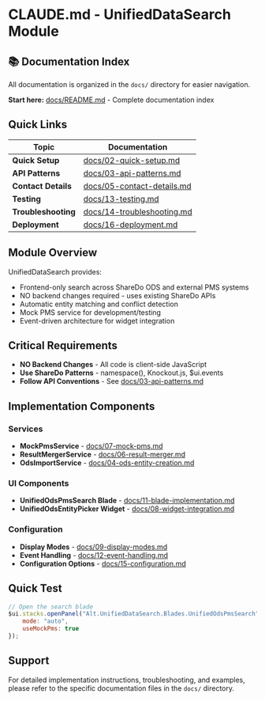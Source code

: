 # CLAUDE.md - UnifiedDataSearch Module

## 📚 Documentation Index

All documentation is organized in the `docs/` directory for easier navigation.

**Start here:** [docs/README.md](docs/README.md) - Complete documentation index

## Quick Links

| Topic | Documentation |
|-------|--------------|
| **Quick Setup** | [docs/02-quick-setup.md](docs/02-quick-setup.md) |
| **API Patterns** | [docs/03-api-patterns.md](docs/03-api-patterns.md) |
| **Contact Details** | [docs/05-contact-details.md](docs/05-contact-details.md) |
| **Testing** | [docs/13-testing.md](docs/13-testing.md) |
| **Troubleshooting** | [docs/14-troubleshooting.md](docs/14-troubleshooting.md) |
| **Deployment** | [docs/16-deployment.md](docs/16-deployment.md) |

## Module Overview

UnifiedDataSearch provides:
- Frontend-only search across ShareDo ODS and external PMS systems
- NO backend changes required - uses existing ShareDo APIs
- Automatic entity matching and conflict detection
- Mock PMS service for development/testing
- Event-driven architecture for widget integration

## Critical Requirements

- **NO Backend Changes** - All code is client-side JavaScript
- **Use ShareDo Patterns** - namespace(), Knockout.js, $ui.events
- **Follow API Conventions** - See [docs/03-api-patterns.md](docs/03-api-patterns.md)

## Implementation Components

### Services
- **MockPmsService** - [docs/07-mock-pms.md](docs/07-mock-pms.md)
- **ResultMergerService** - [docs/06-result-merger.md](docs/06-result-merger.md)
- **OdsImportService** - [docs/04-ods-entity-creation.md](docs/04-ods-entity-creation.md)

### UI Components
- **UnifiedOdsPmsSearch Blade** - [docs/11-blade-implementation.md](docs/11-blade-implementation.md)
- **UnifiedOdsEntityPicker Widget** - [docs/08-widget-integration.md](docs/08-widget-integration.md)

### Configuration
- **Display Modes** - [docs/09-display-modes.md](docs/09-display-modes.md)
- **Event Handling** - [docs/12-event-handling.md](docs/12-event-handling.md)
- **Configuration Options** - [docs/15-configuration.md](docs/15-configuration.md)

## Quick Test

```javascript
// Open the search blade
$ui.stacks.openPanel("Alt.UnifiedDataSearch.Blades.UnifiedOdsPmsSearch", {
    mode: "auto",
    useMockPms: true
});
```

## Support

For detailed implementation instructions, troubleshooting, and examples, please refer to the specific documentation files in the `docs/` directory.